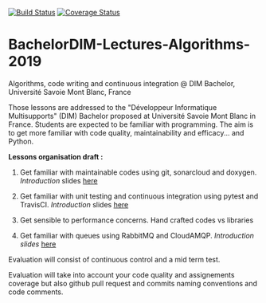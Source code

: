 [![Build Status](https://travis-ci.org/VERONYannick/BachelorDIM-Lectures-Algorithms-2019.svg?branch=master)](https://travis-ci.org/VERONYannick/BachelorDIM-Lectures-Algorithms-2019)
[![Coverage Status](https://coveralls.io/repos/github/VERONYannick/BachelorDIM-Lectures-Algorithms-2019/badge.svg?branch=master)](https://coveralls.io/github/VERONYannick/BachelorDIM-Lectures-Algorithms-2019?branch=master)


# BachelorDIM-Lectures-Algorithms-2019
Algorithms, code writing and continuous integration @ DIM Bachelor, Université Savoie Mont Blanc, France


Those lessons are addressed to the "Développeur Informatique Multisupports" (DIM) Bachelor proposed at Université Savoie Mont Blanc in France.
Students are expected to be familiar with programming. The aim is to get more familiar with code quality, maintainability and efficacy... and Python.

**Lessons organisation draft :**

1. Get familiar with maintainable codes using git, sonarcloud and doxygen. *Introduction* slides [here](https://docs.google.com/presentation/d/1xXrdokfxOUP-3b1fEPRfieUhOEez7FJeUtauMpjV4bk/edit?usp=sharing)

2. Get familiar with unit testing and continuous integration using pytest and TravisCI. *Introduction* slides [here](https://docs.google.com/presentation/d/1wb93gyr6JuIDfeDvqTkMBxoLulL_yOXDeYp9qR5EaFI/edit?usp=sharing)

3. Get sensible to performance concerns. Hand crafted codes vs libraries

4. Get familiar with queues using RabbitMQ and CloudAMQP. *Introduction slides* [here](https://docs.google.com/presentation/d/1e-KtztT1KN91ynFhzSfDrdF8qvuYPadKe04ifyxtvrg/edit?usp=sharing)

Evaluation will consist of continuous control and a mid term test.


Evaluation will take into account your code quality and assignements coverage but also github pull request and commits naming conventions and code comments.
